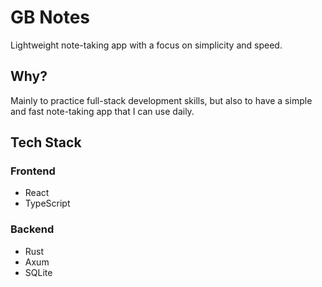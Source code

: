 # GB Notes

Lightweight note-taking app with a focus on simplicity and speed.

## Why?

Mainly to practice full-stack development skills, but also to have a simple and fast note-taking app that I can use daily.


## Tech Stack

### Frontend
 - React
 - TypeScript

### Backend
 - Rust
 - Axum
 - SQLite
